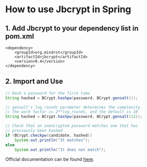 # How to use Jbcrypt in Spring

## 1. Add Jbcrypt to your dependency list in pom.xml

```
<dependency>
    <groupId>org.mindrot</groupId>
    <artifactId>jbcrypt</artifactId>
    <version>0.4</version>
</dependency>
```
## 2. Import and Use

```java
// Hash a password for the first time
String hashed = BCrypt.hashpw(password, BCrypt.gensalt());

// gensalt's log_rounds parameter determines the complexity
// the work factor is 2**log_rounds, and the default is 10
String hashed = BCrypt.hashpw(password, BCrypt.gensalt(12));

// Check that an unencrypted password matches one that has
// previously been hashed
if (BCrypt.checkpw(candidate, hashed))
	System.out.println("It matches");
else
	System.out.println("It does not match");
```

Official documentation can be found [here](https://www.mindrot.org/projects/jBCrypt/).